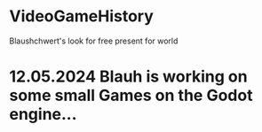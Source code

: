 # VideoGameHistory

Blaushchwert's look for free present for world

# 12.05.2024 Blauh is working on some small Games on the Godot engine...

